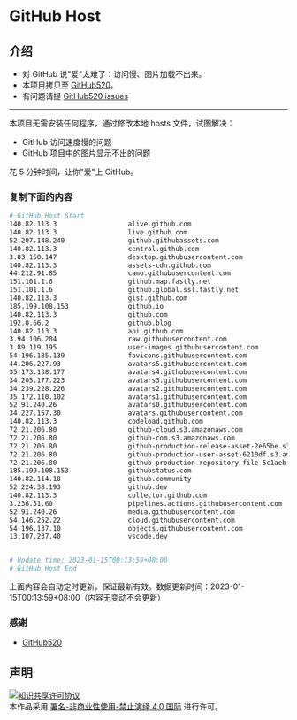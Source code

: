 # GitHub Host
## 介绍
- 对 GitHub 说"爱"太难了：访问慢、图片加载不出来。
- 本项目拷贝至 [GitHub520](https://github.com/521xueweihan/GitHub520)。
- 有问题请提 [GitHub520 issues](https://github.com/521xueweihan/GitHub520/issues/new)

---

本项目无需安装任何程序，通过修改本地 hosts 文件，试图解决：
- GitHub 访问速度慢的问题
- GitHub 项目中的图片显示不出的问题

花 5 分钟时间，让你"爱"上 GitHub。

### 复制下面的内容
```bash
# GitHub Host Start
140.82.113.3                  alive.github.com
140.82.113.3                  live.github.com
52.207.148.240                github.githubassets.com
140.82.113.3                  central.github.com
3.83.150.147                  desktop.githubusercontent.com
140.82.113.3                  assets-cdn.github.com
44.212.91.85                  camo.githubusercontent.com
151.101.1.6                   github.map.fastly.net
151.101.1.6                   github.global.ssl.fastly.net
140.82.113.3                  gist.github.com
185.199.108.153               github.io
140.82.113.3                  github.com
192.0.66.2                    github.blog
140.82.113.3                  api.github.com
3.94.106.204                  raw.githubusercontent.com
3.89.119.195                  user-images.githubusercontent.com
54.196.185.139                favicons.githubusercontent.com
44.206.227.93                 avatars5.githubusercontent.com
35.173.138.177                avatars4.githubusercontent.com
34.205.177.223                avatars3.githubusercontent.com
34.239.228.226                avatars2.githubusercontent.com
35.172.110.102                avatars1.githubusercontent.com
52.91.240.26                  avatars0.githubusercontent.com
34.227.157.30                 avatars.githubusercontent.com
140.82.113.3                  codeload.github.com
72.21.206.80                  github-cloud.s3.amazonaws.com
72.21.206.80                  github-com.s3.amazonaws.com
72.21.206.80                  github-production-release-asset-2e65be.s3.amazonaws.com
72.21.206.80                  github-production-user-asset-6210df.s3.amazonaws.com
72.21.206.80                  github-production-repository-file-5c1aeb.s3.amazonaws.com
185.199.108.153               githubstatus.com
140.82.114.18                 github.community
52.224.38.193                 github.dev
140.82.113.3                  collector.github.com
3.236.51.60                   pipelines.actions.githubusercontent.com
52.91.240.26                  media.githubusercontent.com
54.146.252.22                 cloud.githubusercontent.com
54.196.137.10                 objects.githubusercontent.com
13.107.237.40                 vscode.dev


# Update time: 2023-01-15T00:13:59+08:00
# GitHub Host End

```
上面内容会自动定时更新，保证最新有效。数据更新时间：2023-01-15T00:13:59+08:00（内容无变动不会更新）

### 感谢

- [GitHub520](https://github.com/521xueweihan/GitHub520)

## 声明
<a rel="license" href="https://creativecommons.org/licenses/by-nc-nd/4.0/deed.zh"><img alt="知识共享许可协议" style="border-width: 0" src="https://licensebuttons.net/l/by-nc-nd/4.0/88x31.png"></a><br>本作品采用 <a rel="license" href="https://creativecommons.org/licenses/by-nc-nd/4.0/deed.zh">署名-非商业性使用-禁止演绎 4.0 国际</a> 进行许可。